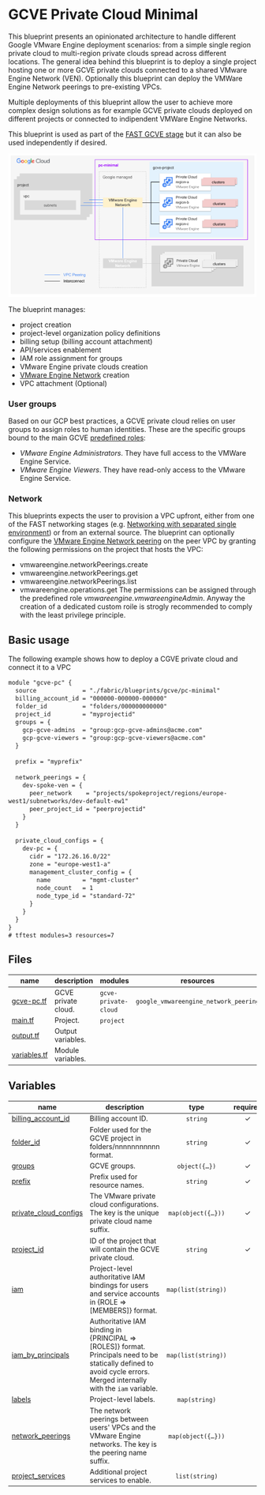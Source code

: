 # GCVE Private Cloud Minimal

This blueprint presents an opinionated architecture to handle different Google VMware Engine deployment scenarios: from a simple single region private cloud to multi-region private clouds spread across different locations. The general idea behind this blueprint is to deploy a single project hosting one or more GCVE private clouds connected to a shared VMware Engine Network (VEN).
Optionally this blueprint can deploy the VMWare Engine Network peerings to pre-existing VPCs.

Multiple deployments of this blueprint allow the user to achieve more complex design solutions as for example GCVE private clouds deployed on different projects or connected to indipendent VMWare Engine Networks.

This blueprint is used as part of the [FAST GCVE stage](../../../fast/stages/3-gcve/) but it can also be used independently if desired.

<p align="center">
  <img src="diagram.png" alt="GCVE single region private cloud">
</p>

The blueprint manages:
- project creation
- project-level organization policy definitions
- billing setup (billing account attachment)
- API/services enablement
- IAM role assignment for groups
- VMware Engine private clouds creation
- [VMware Engine Network](https://cloud.google.com/vmware-engine/docs/networking/vmware-engine-network#standard_networks) creation
- VPC attachment (Optional)

### User groups

Based on our GCP best practices, a GCVE private cloud relies on user groups to assign roles to human identities. These are the specific groups bound to the main GCVE [predefined roles](https://cloud.google.com/vmware-engine/docs/iam#vmware-engine-roles):
- *VMware Engine Administrators*. They have full access to the VMWare Engine Service.
- *VMware Engine Viewers*. They have read-only access to the VMware Engine Service.


### Network

This blueprints expects the user to provision a VPC upfront, either from one of the FAST networking stages (e.g. [Networking with separated single environment](../../../fast/stages/2-networking-d-separate-envs)) or from an external source.
The blueprint can optionally configure the [VMware Engine Network peering](https://cloud.google.com/vmware-engine/docs/networking/peer-vpc-network) on the peer VPC by granting the following permissions on the project that hosts the VPC:
- vmwareengine.networkPeerings.create
- vmwareengine.networkPeerings.get
- vmwareengine.networkPeerings.list
- vmwareengine.operations.get
The permissions can be assigned through the predefined role *vmwareengine.vmwareengineAdmin*. Anyway the creation of a dedicated custom roile is strogly recommended to comply with the least privilege principle.

## Basic usage

The following example shows how to deploy a CGVE private cloud and connect it to a VPC

```hcl
module "gcve-pc" {
  source             = "./fabric/blueprints/gcve/pc-minimal"
  billing_account_id = "000000-000000-000000"
  folder_id          = "folders/000000000000"
  project_id         = "myprojectid"
  groups = {
    gcp-gcve-admins  = "group:gcp-gcve-admins@acme.com"
    gcp-gcve-viewers = "group:gcp-gcve-viewers@acme.com"
  }

  prefix = "myprefix"

  network_peerings = {
    dev-spoke-ven = {
      peer_network    = "projects/spokeproject/regions/europe-west1/subnetworks/dev-default-ew1"
      peer_project_id = "peerprojectid"
    }
  }

  private_cloud_configs = {
    dev-pc = {
      cidr = "172.26.16.0/22"
      zone = "europe-west1-a"
      management_cluster_config = {
        name         = "mgmt-cluster"
        node_count   = 1
        node_type_id = "standard-72"
      }
    }
  }
}
# tftest modules=3 resources=7
```

<!-- TFDOC OPTS files:1 -->
<!-- BEGIN TFDOC -->
## Files

| name | description | modules | resources |
|---|---|---|---|
| [gcve-pc.tf](./gcve-pc.tf) | GCVE private cloud. | <code>gcve-private-cloud</code> | <code>google_vmwareengine_network_peering</code> |
| [main.tf](./main.tf) | Project. | <code>project</code> |  |
| [output.tf](./output.tf) | Output variables. |  |  |
| [variables.tf](./variables.tf) | Module variables. |  |  |

## Variables

| name | description | type | required | default |
|---|---|:---:|:---:|:---:|
| [billing_account_id](variables.tf#L17) | Billing account ID. | <code>string</code> | ✓ |  |
| [folder_id](variables.tf#L22) | Folder used for the GCVE project in folders/nnnnnnnnnnn format. | <code>string</code> | ✓ |  |
| [groups](variables.tf#L27) | GCVE groups. | <code title="object&#40;&#123;&#10;  gcp-gcve-admins  &#61; string&#10;  gcp-gcve-viewers &#61; string&#10;&#125;&#41;">object&#40;&#123;&#8230;&#125;&#41;</code> | ✓ |  |
| [prefix](variables.tf#L81) | Prefix used for resource names. | <code>string</code> | ✓ |  |
| [private_cloud_configs](variables.tf#L90) | The VMware private cloud configurations. The key is the unique private cloud name suffix. | <code title="map&#40;object&#40;&#123;&#10;  cidr &#61; string&#10;  zone &#61; string&#10;  additional_cluster_configs &#61; optional&#40;map&#40;object&#40;&#123;&#10;    custom_core_count &#61; optional&#40;number&#41;&#10;    node_count        &#61; optional&#40;number, 3&#41;&#10;    node_type_id      &#61; optional&#40;string, &#34;standard-72&#34;&#41;&#10;  &#125;&#41;&#41;, &#123;&#125;&#41;&#10;  management_cluster_config &#61; optional&#40;object&#40;&#123;&#10;    custom_core_count &#61; optional&#40;number&#41;&#10;    name              &#61; optional&#40;string, &#34;mgmt-cluster&#34;&#41;&#10;    node_count        &#61; optional&#40;number, 3&#41;&#10;    node_type_id      &#61; optional&#40;string, &#34;standard-72&#34;&#41;&#10;  &#125;&#41;, &#123;&#125;&#41;&#10;  description &#61; optional&#40;string, &#34;Managed by Terraform.&#34;&#41;&#10;&#125;&#41;&#41;">map&#40;object&#40;&#123;&#8230;&#125;&#41;&#41;</code> | ✓ |  |
| [project_id](variables.tf#L112) | ID of the project that will contain the GCVE private cloud. | <code>string</code> | ✓ |  |
| [iam](variables.tf#L36) | Project-level authoritative IAM bindings for users and service accounts in  {ROLE => [MEMBERS]} format. | <code>map&#40;list&#40;string&#41;&#41;</code> |  | <code>&#123;&#125;</code> |
| [iam_by_principals](variables.tf#L43) | Authoritative IAM binding in {PRINCIPAL => [ROLES]} format. Principals need to be statically defined to avoid cycle errors. Merged internally with the `iam` variable. | <code>map&#40;list&#40;string&#41;&#41;</code> |  | <code>&#123;&#125;</code> |
| [labels](variables.tf#L50) | Project-level labels. | <code>map&#40;string&#41;</code> |  | <code>&#123;&#125;</code> |
| [network_peerings](variables.tf#L56) | The network peerings between users' VPCs and the VMware Engine networks. The key is the peering name suffix. | <code title="map&#40;object&#40;&#123;&#10;  peer_network           &#61; string&#10;  configure_peer_network &#61; optional&#40;bool, false&#41;&#10;  custom_routes &#61; optional&#40;object&#40;&#123;&#10;    export_to_peer   &#61; optional&#40;bool, false&#41;&#10;    import_from_peer &#61; optional&#40;bool, false&#41;&#10;    export_to_ven    &#61; optional&#40;bool, false&#41;&#10;    import_from_ven  &#61; optional&#40;bool, false&#41;&#10;  &#125;&#41;, &#123;&#125;&#41;&#10;  custom_routes_with_public_ip &#61; optional&#40;object&#40;&#123;&#10;    export_to_peer   &#61; optional&#40;bool, false&#41;&#10;    import_from_peer &#61; optional&#40;bool, false&#41;&#10;    export_to_ven    &#61; optional&#40;bool, false&#41;&#10;    import_from_ven  &#61; optional&#40;bool, false&#41;&#10;  &#125;&#41;, &#123;&#125;&#41;&#10;  description                   &#61; optional&#40;string, &#34;Managed by Terraform.&#34;&#41;&#10;  peer_project_id               &#61; optional&#40;string&#41;&#10;  peer_to_vmware_engine_network &#61; optional&#40;bool, false&#41;&#10;&#125;&#41;&#41;">map&#40;object&#40;&#123;&#8230;&#125;&#41;&#41;</code> |  | <code>&#123;&#125;</code> |
| [project_services](variables.tf#L117) | Additional project services to enable. | <code>list&#40;string&#41;</code> |  | <code>&#91;&#93;</code> |
<!-- END TFDOC -->
